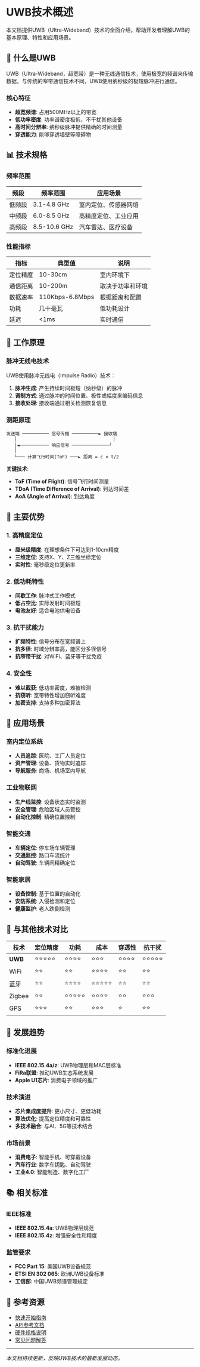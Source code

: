 # UWB技术概述

本文档提供UWB（Ultra-Wideband）技术的全面介绍，帮助开发者理解UWB的基本原理、特性和应用场景。

## 🌟 什么是UWB

UWB（Ultra-Wideband，超宽带）是一种无线通信技术，使用极宽的频谱来传输数据。与传统的窄带通信技术不同，UWB使用纳秒级的极短脉冲进行通信。

### 核心特征

- **超宽频谱**: 占用500MHz以上的带宽
- **低功率密度**: 功率谱密度极低，不干扰其他设备
- **高时间分辨率**: 纳秒级脉冲提供精确的时间测量
- **穿透能力**: 能够穿透墙壁等障碍物

## 📊 技术规格

### 频率范围

| 频段 | 频率范围 | 应用场景 |
|------|----------|----------|
| 低频段 | 3.1-4.8 GHz | 室内定位、传感器网络 |
| 中频段 | 6.0-8.5 GHz | 高精度定位、工业应用 |
| 高频段 | 8.5-10.6 GHz | 汽车雷达、医疗设备 |

### 性能指标

| 指标 | 典型值 | 说明 |
|------|--------|------|
| 定位精度 | 10-30cm | 室内环境下 |
| 通信距离 | 10-200m | 取决于功率和环境 |
| 数据速率 | 110Kbps-6.8Mbps | 根据距离和配置 |
| 功耗 | 几十毫瓦 | 低功耗设计 |
| 延迟 | <1ms | 实时通信 |

## 🔧 工作原理

### 脉冲无线电技术

UWB使用脉冲无线电（Impulse Radio）技术：

1. **脉冲生成**: 产生持续时间极短（纳秒级）的脉冲
2. **调制方式**: 通过脉冲的时间位置、极性或幅度来编码信息
3. **接收处理**: 接收端通过相关检测恢复信息

### 测距原理

```
发送端 ────────── 信号传播 ──────────► 接收端
   │                                    │
   │◄─────────── 响应信号 ──────────────┘
   │                                    
   └─── 计算飞行时间(ToF) ───► 距离 = c × t/2
```

**关键技术**:
- **ToF (Time of Flight)**: 信号飞行时间测量
- **TDoA (Time Difference of Arrival)**: 到达时间差
- **AoA (Angle of Arrival)**: 到达角度

## 🎯 主要优势

### 1. 高精度定位
- **厘米级精度**: 在理想条件下可达到1-10cm精度
- **三维定位**: 支持X、Y、Z三维坐标定位
- **实时性**: 毫秒级定位更新率

### 2. 低功耗特性
- **间歇工作**: 脉冲式工作模式
- **低占空比**: 实际发射时间极短
- **电池友好**: 适合电池供电设备

### 3. 抗干扰能力
- **扩频特性**: 信号分布在宽频谱上
- **抗多径**: 时域分辨率高，能区分多径信号
- **抗窄带干扰**: 对WiFi、蓝牙等干扰免疫

### 4. 安全性
- **难以截获**: 低功率密度，难被检测
- **抗窃听**: 宽带特性增加窃听难度
- **加密支持**: 支持多种加密算法

## 🏢 应用场景

### 室内定位系统
- **人员追踪**: 医院、工厂人员定位
- **资产管理**: 设备、货物实时追踪
- **导航服务**: 商场、机场室内导航

### 工业物联网
- **生产线监控**: 设备状态实时监测
- **安全管理**: 危险区域人员管控
- **自动化控制**: 精确位置控制

### 智能交通
- **车辆定位**: 停车场车辆管理
- **交通监控**: 路口车流统计
- **自动驾驶**: 车辆间精确定位

### 智能家居
- **设备控制**: 基于位置的自动化
- **安防系统**: 入侵检测和定位
- **健康监护**: 老人跌倒检测

## 🔄 与其他技术对比

| 技术 | 定位精度 | 功耗 | 成本 | 穿透性 | 抗干扰 |
|------|----------|------|------|--------|--------|
| **UWB** | ⭐⭐⭐⭐⭐ | ⭐⭐⭐⭐ | ⭐⭐⭐ | ⭐⭐⭐⭐ | ⭐⭐⭐⭐⭐ |
| WiFi | ⭐⭐ | ⭐⭐ | ⭐⭐⭐⭐ | ⭐⭐ | ⭐⭐ |
| 蓝牙 | ⭐⭐ | ⭐⭐⭐⭐ | ⭐⭐⭐⭐⭐ | ⭐⭐ | ⭐⭐ |
| Zigbee | ⭐⭐ | ⭐⭐⭐⭐⭐ | ⭐⭐⭐⭐ | ⭐⭐ | ⭐⭐⭐ |
| GPS | ⭐⭐⭐ | ⭐⭐ | ⭐⭐⭐ | ⭐ | ⭐⭐ |

## 🚀 发展趋势

### 标准化进展
- **IEEE 802.15.4a/z**: UWB物理层和MAC层标准
- **FiRa联盟**: 推动UWB生态系统发展
- **Apple U1芯片**: 消费电子领域的推广

### 技术演进
- **芯片集成度提升**: 更小尺寸、更低功耗
- **算法优化**: 提高定位精度和可靠性
- **多技术融合**: 与AI、5G等技术结合

### 市场前景
- **消费电子**: 智能手机、可穿戴设备
- **汽车行业**: 数字车钥匙、自动驾驶
- **工业4.0**: 智能制造、数字化工厂

## 📚 相关标准

### IEEE标准
- **IEEE 802.15.4a**: UWB物理层规范
- **IEEE 802.15.4z**: 增强安全性和精度

### 监管要求
- **FCC Part 15**: 美国UWB设备规范
- **ETSI EN 302 065**: 欧洲UWB设备标准
- **工信部**: 中国UWB频谱管理规定

## 🔗 参考资源

- [快速开始指南](quick-start.md)
- [API参考文档](../api/api-reference.md)
- [硬件规格说明](hardware.md)
- [常见问题解答](faq.md)

---

*本文档持续更新，反映UWB技术的最新发展动态。*